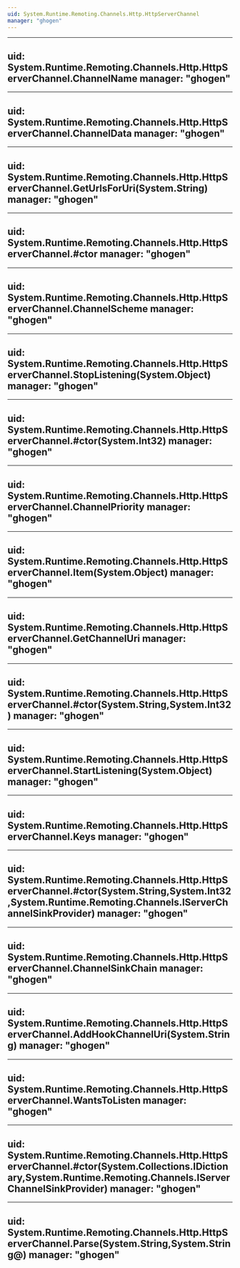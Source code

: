 ```yaml
---
uid: System.Runtime.Remoting.Channels.Http.HttpServerChannel
manager: "ghogen"
---
```


---
uid: System.Runtime.Remoting.Channels.Http.HttpServerChannel.ChannelName
manager: "ghogen"
---

---
uid: System.Runtime.Remoting.Channels.Http.HttpServerChannel.ChannelData
manager: "ghogen"
---

---
uid: System.Runtime.Remoting.Channels.Http.HttpServerChannel.GetUrlsForUri(System.String)
manager: "ghogen"
---

---
uid: System.Runtime.Remoting.Channels.Http.HttpServerChannel.#ctor
manager: "ghogen"
---

---
uid: System.Runtime.Remoting.Channels.Http.HttpServerChannel.ChannelScheme
manager: "ghogen"
---

---
uid: System.Runtime.Remoting.Channels.Http.HttpServerChannel.StopListening(System.Object)
manager: "ghogen"
---

---
uid: System.Runtime.Remoting.Channels.Http.HttpServerChannel.#ctor(System.Int32)
manager: "ghogen"
---

---
uid: System.Runtime.Remoting.Channels.Http.HttpServerChannel.ChannelPriority
manager: "ghogen"
---

---
uid: System.Runtime.Remoting.Channels.Http.HttpServerChannel.Item(System.Object)
manager: "ghogen"
---

---
uid: System.Runtime.Remoting.Channels.Http.HttpServerChannel.GetChannelUri
manager: "ghogen"
---

---
uid: System.Runtime.Remoting.Channels.Http.HttpServerChannel.#ctor(System.String,System.Int32)
manager: "ghogen"
---

---
uid: System.Runtime.Remoting.Channels.Http.HttpServerChannel.StartListening(System.Object)
manager: "ghogen"
---

---
uid: System.Runtime.Remoting.Channels.Http.HttpServerChannel.Keys
manager: "ghogen"
---

---
uid: System.Runtime.Remoting.Channels.Http.HttpServerChannel.#ctor(System.String,System.Int32,System.Runtime.Remoting.Channels.IServerChannelSinkProvider)
manager: "ghogen"
---

---
uid: System.Runtime.Remoting.Channels.Http.HttpServerChannel.ChannelSinkChain
manager: "ghogen"
---

---
uid: System.Runtime.Remoting.Channels.Http.HttpServerChannel.AddHookChannelUri(System.String)
manager: "ghogen"
---

---
uid: System.Runtime.Remoting.Channels.Http.HttpServerChannel.WantsToListen
manager: "ghogen"
---

---
uid: System.Runtime.Remoting.Channels.Http.HttpServerChannel.#ctor(System.Collections.IDictionary,System.Runtime.Remoting.Channels.IServerChannelSinkProvider)
manager: "ghogen"
---

---
uid: System.Runtime.Remoting.Channels.Http.HttpServerChannel.Parse(System.String,System.String@)
manager: "ghogen"
---
